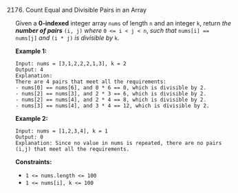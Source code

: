 2176. Count Equal and Divisible Pairs in an Array



Given a **0-indexed** integer array `nums` of length `n` and an integer `k`, return *the **number of pairs*** `(i, j)` *where* `0 <= i < j < n`, *such that* `nums[i] == nums[j]` *and* `(i * j)` *is divisible by* `k`.

 

**Example 1:**

```
Input: nums = [3,1,2,2,2,1,3], k = 2
Output: 4
Explanation:
There are 4 pairs that meet all the requirements:
- nums[0] == nums[6], and 0 * 6 == 0, which is divisible by 2.
- nums[2] == nums[3], and 2 * 3 == 6, which is divisible by 2.
- nums[2] == nums[4], and 2 * 4 == 8, which is divisible by 2.
- nums[3] == nums[4], and 3 * 4 == 12, which is divisible by 2.
```

**Example 2:**

```
Input: nums = [1,2,3,4], k = 1
Output: 0
Explanation: Since no value in nums is repeated, there are no pairs (i,j) that meet all the requirements.
```

 

**Constraints:**

- `1 <= nums.length <= 100`
- `1 <= nums[i], k <= 100`
